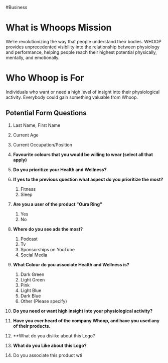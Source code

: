 #Business
# What is Whoops Mission
We’re revolutionizing the way that people understand their bodies. WHOOP provides unprecedented visibility into the relationship between physiology and performance, helping people reach their highest potential physically, mentally, and emotionally.
# Who Whoop is For
Individuals who want or need a high level of insight into their physiological activity.
Everybody could gain something valuable from Whoop.
## Potential Form Questions

1. Last Name, First Name
2. Current Age
3. Current Occupation/Position
   
1. **Favourite colours that you would be willing to wear (select all that apply)**
2. **Do you prioritize your Health and Wellness?**
3.  **If yes to the previous question what aspect do you prioritize the most?**
	1. Fitness
	2.  Sleep
4. **Are you a user of the product "Oura Ring"**
	1. Yes
	2. No
5. **Where do you see ads the most?**
	1. Podcast
	2. Tv
	3. Sponsorships on YouTube
	4. Social Media
6. **What Colour do you associate Health and Wellness is?**
	1. Dark Green
	2. Light Green
	3. Pink
	4. Light Blue
	5. Dark Blue
	6. Other (Please specify)
8. **Do you need or want high insight into your physiological activity?**
7. **Have you ever heard of the company Whoop, and have you used  any of their products.**
8. **What do you dislike about this Logo?
9. **What do you Like about this Logo?**
10. Do you associate this product wti
